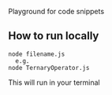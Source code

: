 Playground for code snippets

## How to run locally

```
node filename.js
  e.g.
node TernaryOperator.js
```

This will run in your terminal
